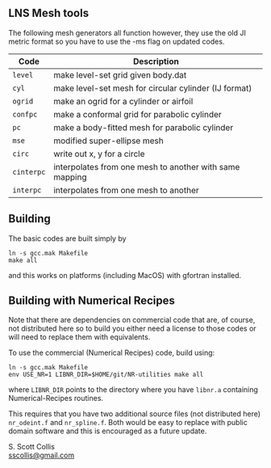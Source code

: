 ## LNS Mesh tools

The following mesh generators all function however, they use the old JI 
metric format so you have to use the -ms flag on updated codes.

Code       | Description
-----------|--------------------------------------------------------
`level`    | make level-set grid given body.dat
`cyl`      | make level-set mesh for circular cylinder (IJ format)
`ogrid`    | make an ogrid for a cylinder or airfoil
`confpc`   | make a conformal grid for parabolic cylinder
`pc`       | make a body-fitted mesh for parabolic cylinder
`mse`      | modified super-ellipse mesh
`circ`     | write out x, y for a circle
`cinterpc` | interpolates from one mesh to another with same mapping
`interpc`  | interpolates from one mesh to another

## Building

The basic codes are built simply by

    ln -s gcc.mak Makefile
    make all

and this works on platforms (including MacOS) with gfortran installed.

## Building with Numerical Recipes 

Note that there are dependencies on commercial code that are, of
course, not distributed here so to build you either need a 
license to those codes or will need to replace
them with equivalents.

To use the commercial (Numerical Recipes) code, build using:

    ln -s gcc.mak Makefile
    env USE_NR=1 LIBNR_DIR=$HOME/git/NR-utilities make all

where `LIBNR_DIR` points to the directory where you have `libnr.a` containing
Numerical-Recipes routines.

This requires that you have two additional source files (not 
distributed here) `nr_odeint.f` and `nr_spline.f`. Both would be
easy to replace with public domain software and this is 
encouraged as a future update.

S. Scott Collis\
sscollis@gmail.com
